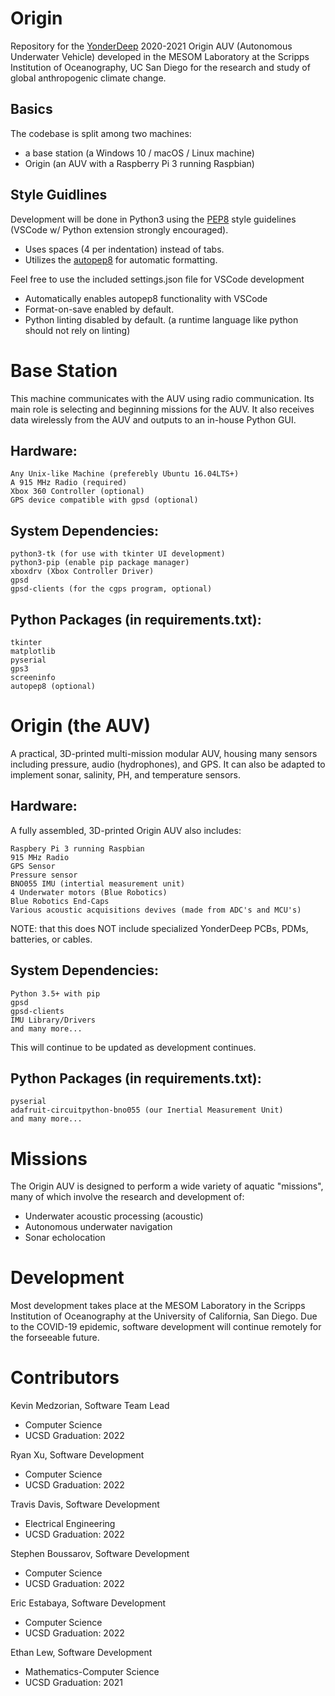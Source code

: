 # Origin
Repository for the [YonderDeep](https://www.yonderdeep.org/) 2020-2021 Origin AUV (Autonomous Underwater Vehicle) developed in the MESOM Laboratory at the Scripps Institution of Oceanography, UC San Diego for the research and study of global anthropogenic climate change.

## Basics
The codebase is split among two machines: 
  * a base station (a Windows 10 / macOS / Linux machine)
  * Origin (an AUV with a Raspberry Pi 3 running Raspbian)

## Style Guidlines
Development will be done in Python3 using the [PEP8](https://pep8.org) style guidelines (VSCode w/ Python extension strongly encouraged).
  * Uses spaces (4 per indentation) instead of tabs.
  * Utilizes the [autopep8](https://pypi.org/project/autopep8/0.8/extension) for automatic formatting.

Feel free to use the included settings.json file for VSCode development
  * Automatically enables autopep8 functionality with VSCode
  * Format-on-save enabled by default.
  * Python linting disabled by default. (a runtime language like python should not rely on linting)

# Base Station
This machine communicates with the AUV using radio communication. Its main role is selecting and beginning missions for the AUV. It also receives data wirelessly from the AUV and outputs to an in-house Python GUI.

## Hardware:
    Any Unix-like Machine (preferebly Ubuntu 16.04LTS+)
    A 915 MHz Radio (required)
    Xbox 360 Controller (optional)
    GPS device compatible with gpsd (optional)

## System Dependencies:
    python3-tk (for use with tkinter UI development)
    python3-pip (enable pip package manager)
    xboxdrv (Xbox Controller Driver)
    gpsd
    gpsd-clients (for the cgps program, optional)

## Python Packages (in requirements.txt):
    tkinter
    matplotlib
    pyserial
    gps3
    screeninfo
    autopep8 (optional)

# Origin (the AUV)
A practical, 3D-printed multi-mission modular AUV, housing many sensors including pressure, audio (hydrophones), and GPS. It can also be adapted to implement sonar, salinity, PH, and temperature sensors.

## Hardware:
A fully assembled, 3D-printed Origin AUV also includes:

    Raspbery Pi 3 running Raspbian
    915 MHz Radio
    GPS Sensor
    Pressure sensor
    BNO055 IMU (intertial measurement unit)
    4 Underwater motors (Blue Robotics)
    Blue Robotics End-Caps
    Various acoustic acquisitions devives (made from ADC's and MCU's)

NOTE: that this does NOT include specialized YonderDeep PCBs, PDMs, batteries, or cables.

## System Dependencies:
    Python 3.5+ with pip
    gpsd
    gpsd-clients
    IMU Library/Drivers
    and many more...
This will continue to be updated as development continues.

## Python Packages (in requirements.txt):
    pyserial
    adafruit-circuitpython-bno055 (our Inertial Measurement Unit)
    and many more...
    
# Missions
The Origin AUV is designed to perform a wide variety of aquatic "missions", many of which involve the research and development of:

  * Underwater acoustic processing (acoustic)
  * Autonomous underwater navigation
  * Sonar echolocation 

# Development
Most development takes place at the MESOM Laboratory in the Scripps Institution of Oceanography at the University of California, San Diego. Due to the COVID-19 epidemic, software development will continue remotely for the forseeable future.

# Contributors
Kevin Medzorian,
Software Team Lead
* Computer Science
* UCSD Graduation: 2022


Ryan Xu,
Software Development
* Computer Science
* UCSD Graduation: 2022


Travis Davis,
Software Development
* Electrical Engineering
* UCSD Graduation: 2022


Stephen Boussarov,
Software Development
* Computer Science
* UCSD Graduation: 2022


Eric Estabaya,
Software Development
* Computer Science
* UCSD Graduation: 2022


Ethan Lew,
Software Development
* Mathematics-Computer Science
* UCSD Graduation: 2021
